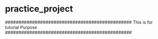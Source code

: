 # practice_project

###############################################
This is for tutorial Purpose
###############################################
